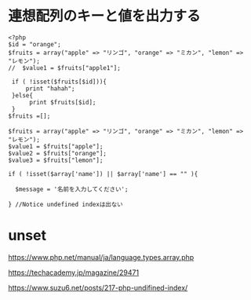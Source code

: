 # 連想配列のキーと値を出力する
```
<?php
$id = "orange";
$fruits = array("apple" => "リンゴ", "orange" => "ミカン", "lemon" => "レモン");
//  $value1 = $fruits["apple1"];
 
 if ( !isset($fruits[$id])){
     print "hahah";
 }else{
      print $fruits[$id];
 }
$fruits =[];

$fruits = array("apple" => "リンゴ", "orange" => "ミカン", "lemon" => "レモン");
$value1 = $fruits["apple"];
$value2 = $fruits["orange"];
$value3 = $fruits["lemon"];

if ( !isset($array['name']) || $array['name'] == "" ){

  $message = '名前を入力してください';

} //Notice undefined indexは出ない
```
# unset
https://www.php.net/manual/ja/language.types.array.php

https://techacademy.jp/magazine/29471

https://www.suzu6.net/posts/217-php-undifined-index/
